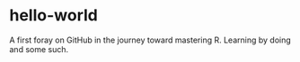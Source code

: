 # hello-world
A first foray on GitHub in the journey toward mastering R.
Learning by doing and some such. 
